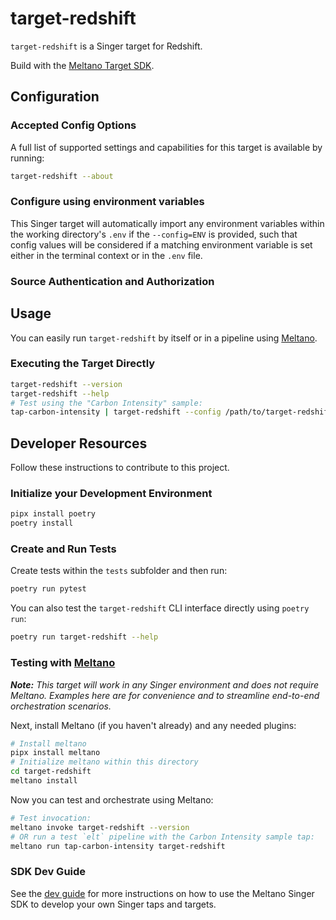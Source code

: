 # target-redshift

`target-redshift` is a Singer target for Redshift.

Build with the [Meltano Target SDK](https://sdk.meltano.com).

<!--

Developer TODO: Update the below as needed to correctly describe the install procedure. For instance, if you do not have a PyPi repo, or if you want users to directly install from your git repo, you can modify this step as appropriate.

## Installation

Install from PyPi:

```bash
pipx install target-redshift
```

Install from GitHub:

```bash
pipx install git+https://github.com/ORG_NAME/target-redshift.git@main
```

-->

## Configuration

### Accepted Config Options

<!--
Developer TODO: Provide a list of config options accepted by the target.

This section can be created by copy-pasting the CLI output from:

```
target-redshift --about --format=markdown
```
-->

A full list of supported settings and capabilities for this
target is available by running:

```bash
target-redshift --about
```

### Configure using environment variables

This Singer target will automatically import any environment variables within the working directory's
`.env` if the `--config=ENV` is provided, such that config values will be considered if a matching
environment variable is set either in the terminal context or in the `.env` file.

### Source Authentication and Authorization

<!--
Developer TODO: If your target requires special access on the destination system, or any special authentication requirements, provide those here.
-->

## Usage

You can easily run `target-redshift` by itself or in a pipeline using [Meltano](https://meltano.com/).

### Executing the Target Directly

```bash
target-redshift --version
target-redshift --help
# Test using the "Carbon Intensity" sample:
tap-carbon-intensity | target-redshift --config /path/to/target-redshift-config.json
```

## Developer Resources

Follow these instructions to contribute to this project.

### Initialize your Development Environment

```bash
pipx install poetry
poetry install
```

### Create and Run Tests

Create tests within the `tests` subfolder and
  then run:

```bash
poetry run pytest
```

You can also test the `target-redshift` CLI interface directly using `poetry run`:

```bash
poetry run target-redshift --help
```

### Testing with [Meltano](https://meltano.com/)

_**Note:** This target will work in any Singer environment and does not require Meltano.
Examples here are for convenience and to streamline end-to-end orchestration scenarios._

<!--
Developer TODO:
Your project comes with a custom `meltano.yml` project file already created. Open the `meltano.yml` and follow any "TODO" items listed in
the file.
-->

Next, install Meltano (if you haven't already) and any needed plugins:

```bash
# Install meltano
pipx install meltano
# Initialize meltano within this directory
cd target-redshift
meltano install
```

Now you can test and orchestrate using Meltano:

```bash
# Test invocation:
meltano invoke target-redshift --version
# OR run a test `elt` pipeline with the Carbon Intensity sample tap:
meltano run tap-carbon-intensity target-redshift
```

### SDK Dev Guide

See the [dev guide](https://sdk.meltano.com/en/latest/dev_guide.html) for more instructions on how to use the Meltano Singer SDK to
develop your own Singer taps and targets.
